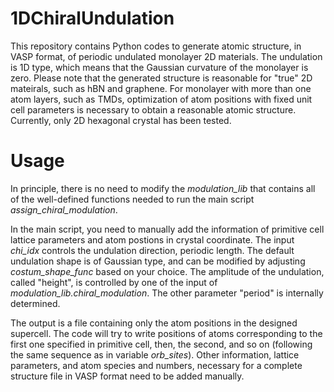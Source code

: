 # 1DChiralUndulation
This repository contains Python codes to generate atomic structure, in VASP format, of periodic undulated monolayer 2D materials. The undulation is 1D type, which means that the Gaussian curvature of the monolayer is zero. Please note that the generated structure is reasonable for "true" 2D mateirals, such as hBN and graphene. For monolayer with more than one atom layers, such as TMDs, optimization of atom positions with fixed unit cell parameters is necessary to obtain a reasonable atomic structure. Currently, only 2D hexagonal crystal has been tested. 
# Usage
In principle, there is no need to modify the *modulation_lib* that contains all of the well-defined functions needed to run the main script *assign_chiral_modulation*. 

In the main script, you need to manually add the information of primitive cell lattice parameters and atom postions in crystal coordinate. The input *chi_idx* controls the undulation direction, periodic length. The default undulation shape is of Gaussian type, and can be modified by adjusting *costum_shape_func* based on your choice. The amplitude of the undulation, called "height", is controlled by one of the input of *modulation_lib.chiral_modulation*. The other parameter "period" is internally determined. 

The output is a file containing only the atom positions in the designed supercell. The code will try to write positions of atoms corresponding to the first one specified in primitive cell, then, the second, and so on (following the same sequence as in variable *orb_sites*). Other information, lattice parameters, and atom species and numbers, necessary for a complete structure file in VASP format need to be added manually.
